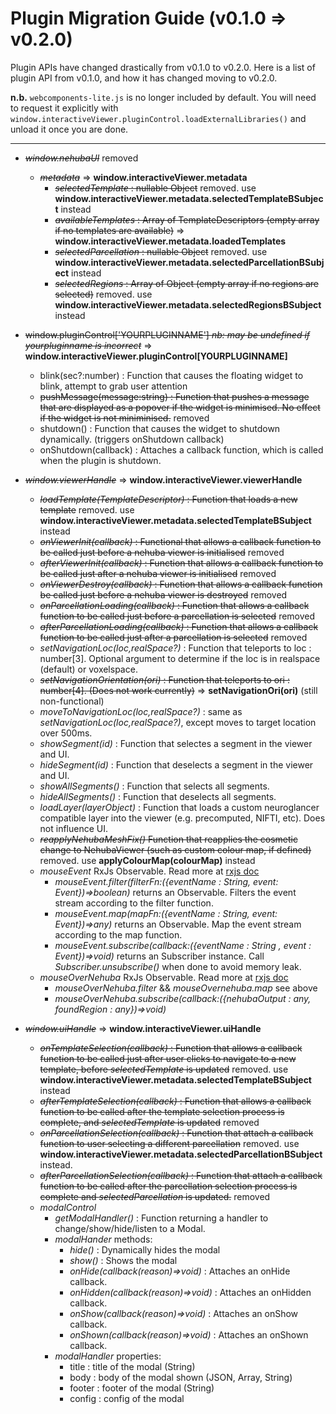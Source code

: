 Plugin Migration Guide (v0.1.0 => v0.2.0)
======
Plugin APIs have changed drastically from v0.1.0 to v0.2.0. Here is a list of plugin API from v0.1.0, and how it has changed moving to v0.2.0.

**n.b.** `webcomponents-lite.js` is no longer included by default. You will need to request it explicitly with `window.interactiveViewer.pluginControl.loadExternalLibraries()` and unload it once you are done.

---

- ~~*window.nehubaUI*~~ removed
  - ~~*metadata*~~ => **window.interactiveViewer.metadata**
    - ~~*selectedTemplate* : nullable Object~~ removed. use **window.interactiveViewer.metadata.selectedTemplateBSubject** instead
    - ~~*availableTemplates* : Array of TemplateDescriptors (empty array if no templates are available)~~ => **window.interactiveViewer.metadata.loadedTemplates**
    - ~~*selectedParcellation* : nullable Object~~ removed. use **window.interactiveViewer.metadata.selectedParcellationBSubject** instead
    - ~~*selectedRegions* : Array of Object (empty array if no regions are selected)~~ removed. use **window.interactiveViewer.metadata.selectedRegionsBSubject** instead

- ~~window.pluginControl['YOURPLUGINNAME'] *nb: may be undefined if yourpluginname is incorrect*~~ => **window.interactiveViewer.pluginControl[YOURPLUGINNAME]**
  - blink(sec?:number) : Function that causes the floating widget to blink, attempt to grab user attention
  - ~~pushMessage(message:string) : Function that pushes a message that are displayed as a popover if the widget is minimised. No effect if the widget is not miniminised.~~ removed
  - shutdown() : Function that causes the widget to shutdown dynamically. (triggers onShutdown callback)
  - onShutdown(callback) : Attaches a callback function, which is called when the plugin is shutdown.
  
- ~~*window.viewerHandle*~~ => **window.interactiveViewer.viewerHandle**
  - ~~*loadTemplate(TemplateDescriptor)* : Function that loads a new template~~ removed. use **window.interactiveViewer.metadata.selectedTemplateBSubject** instead
  - ~~*onViewerInit(callback)* : Functional that allows a callback function to be called just before a nehuba viewer is initialised~~ removed
  - ~~*afterViewerInit(callback)* : Function that allows a callback function to be called just after a nehuba viewer is initialised~~ removed
  - ~~*onViewerDestroy(callback)* : Function that allows a callback function be called just before a nehuba viewer is destroyed~~ removed
  - ~~*onParcellationLoading(callback)* : Function that allows a callback function to be called just before a parcellation is selected~~ removed
  - ~~*afterParcellationLoading(callback)* : Function that allows a callback function to be called just after a parcellation is selected~~ removed
  - *setNavigationLoc(loc,realSpace?)* : Function that teleports to loc : number[3]. Optional argument to determine if the loc is in realspace (default) or voxelspace.
  - ~~*setNavigationOrientation(ori)* : Function that teleports to ori : number[4]. (Does not work currently)~~ => **setNavigationOri(ori)** (still non-functional)
  - *moveToNavigationLoc(loc,realSpace?)* : same as *setNavigationLoc(loc,realSpace?)*, except moves to target location over 500ms.
  - *showSegment(id)* : Function that selectes a segment in the viewer and UI. 
  - *hideSegment(id)* : Function that deselects a segment in the viewer and UI.
  - *showAllSegments()* : Function that selects all segments.
  - *hideAllSegments()* : Function that deselects all segments.
  - *loadLayer(layerObject)* : Function that loads a custom neuroglancer compatible layer into the viewer (e.g. precomputed, NIFTI, etc). Does not influence UI. 
  - ~~*reapplyNehubaMeshFix()* Function that reapplies the cosmetic change to NehubaViewer (such as custom colour map, if defined)~~ removed. use **applyColourMap(colourMap)** instead
  - *mouseEvent* RxJs Observable. Read more at [rxjs doc](http://reactivex.io/rxjs/)
    - *mouseEvent.filter(filterFn:({eventName : String, event: Event})=>boolean)* returns an Observable. Filters the event stream according to the filter function.
    - *mouseEvent.map(mapFn:({eventName : String, event: Event})=>any)* returns an Observable. Map the event stream according to the map function.
    - *mouseEvent.subscribe(callback:({eventName : String , event : Event})=>void)* returns an Subscriber instance. Call *Subscriber.unsubscribe()* when done to avoid memory leak. 
  - *mouseOverNehuba* RxJs Observable. Read more at [rxjs doc](http://reactivex.io/rxjs)
    - *mouseOverNehuba.filter* && *mouseOvernehuba.map* see above
    - *mouseOverNehuba.subscribe(callback:({nehubaOutput : any, foundRegion : any})=>void)*

- ~~*window.uiHandle*~~ => **window.interactiveViewer.uiHandle**
  - ~~*onTemplateSelection(callback)* : Function that allows a callback function to be called just after user clicks to navigate to a new template, before *selectedTemplate* is updated~~ removed. use **window.interactiveViewer.metadata.selectedTemplateBSubject** instead
  - ~~*afterTemplateSelection(callback)* : Function that allows a callback function to be called after the template selection process is complete, and *selectedTemplate* is updated~~ removed
  - ~~*onParcellationSelection(callback)* : Function that attach a callback function to user selecting a different parcellation~~ removed. use **window.interactiveViewer.metadata.selectedParcellationBSubject** instead.
  - ~~*afterParcellationSelection(callback)* : Function that attach a callback function to be called after the parcellation selection process is complete and *selectedParcellation* is updated.~~ removed
  - *modalControl*
    - *getModalHandler()* : Function returning a handler to change/show/hide/listen to a Modal. 
    - *modalHander* methods:
      - *hide()* : Dynamically hides the modal
      - *show()* : Shows the modal
      - *onHide(callback(reason)=>void)* : Attaches an onHide callback. 
      - *onHidden(callback(reason)=>void)* : Attaches an onHidden callback. 
      - *onShow(callback(reason)=>void)* : Attaches an onShow callback. 
      - *onShown(callback(reason)=>void)* : Attaches an onShown callback.
    - *modalHandler* properties:
      - title : title of the modal (String)
      - body : body of the modal shown (JSON, Array, String)
      - footer : footer of the modal (String)
      - config : config of the modal